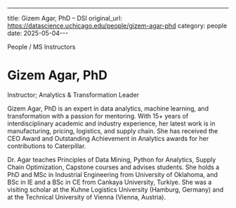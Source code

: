 ---
title: Gizem Agar, PhD – DSI
original_url: https://datascience.uchicago.edu/people/gizem-agar-phd
category: people
date: 2025-05-04---

People / MS Instructors

# Gizem Agar, PhD

Instructor; Analytics & Transformation Leader

Gizem Agar, PhD is an expert in data analytics, machine learning, and transformation with a passion for mentoring. With 15+ years of interdisciplinary academic and industry experience, her latest work is in manufacturing, pricing, logistics, and supply chain. She has received the CEO Award and Outstanding Achievement in Analytics awards for her contributions to Caterpillar.

Dr. Agar teaches Principles of Data Mining, Python for Analytics, Supply Chain Optimization, Capstone courses and advises students. She holds a PhD and MSc in Industrial Engineering from University of Oklahoma, and BSc in IE and a BSc in CE from Cankaya University, Turkiye. She was a visiting scholar at the Kuhne Logistics University (Hamburg, Germany) and at the Technical University of Vienna (Vienna, Austria).
